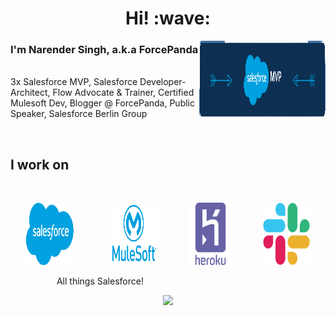<h1 align='center'> Hi! :wave:</h1>

<p>
    <img align="right" height="125px" width="40%" src="media/mvplogo-transparent.png" />
    <span align="left">
        <h3>I'm Narender Singh, a.k.a ForcePanda</h3>
    </span> <br/>
    <span align="left">3x Salesforce MVP, Salesforce Developer-Architect, Flow Advocate & Trainer, Certified Mulesoft Dev, Blogger @ ForcePanda, Public Speaker, Salesforce Berlin Group </span>
</p>

<br/>
<h2> I work on </h2>
<br/>

<p align="center">
    <img height="100px" width="15%" src="media/sf_logo.png" />&emsp;&emsp;&emsp;&emsp;
    <img height="100px" width="15%" src="media/mulesoft-icon.webp" />&emsp;&emsp;&emsp;
    <img height="100px" width="15%" src="media/heroku-icon.webp" />&emsp;&emsp;&emsp;
    <img height="100px" width="15%" src="media/slack-icon.png" />
    <p align="left">&emsp;&emsp;&emsp;&emsp;&emsp; All things Salesforce!</p>

</p>

<!-- Visitors Counter -->
<p align="center">
    <img src="https://visitor-badge.laobi.icu/badge?page_id=forcePanda" id="counter">
</p>

